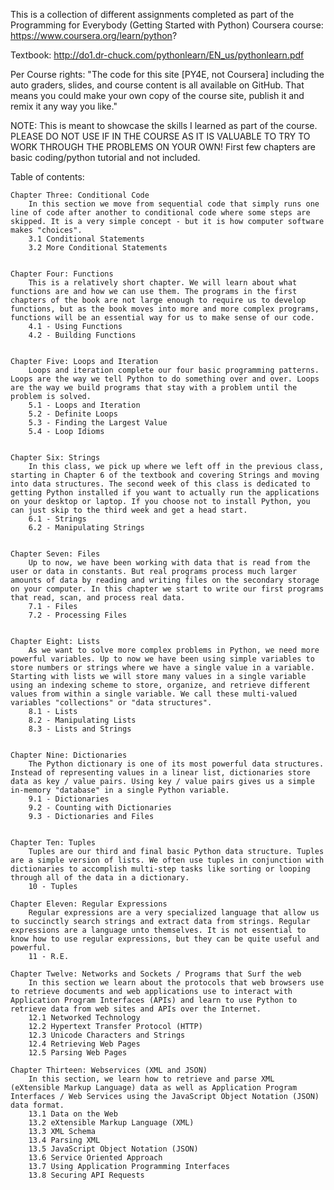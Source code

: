 This is a collection of different assignments completed as part of the Programming for Everybody (Getting Started with Python) Coursera course:
https://www.coursera.org/learn/python?

Textbook: http://do1.dr-chuck.com/pythonlearn/EN_us/pythonlearn.pdf

Per Course rights:
"The code for this site [PY4E, not Coursera] including the auto graders, slides, and course content is all available on GitHub. That means you could make your own copy of the course site, publish it and remix it any way you like."

NOTE:
This is meant to showcase the skills I learned as part of the course. PLEASE DO NOT USE IF IN THE COURSE AS IT IS VALUABLE TO TRY TO WORK THROUGH THE PROBLEMS ON YOUR OWN! First few chapters are basic coding/python tutorial and not included.


Table of contents:

	Chapter Three: Conditional Code
		In this section we move from sequential code that simply runs one line of code after another to conditional code where some steps are skipped. It is a very simple concept - but it is how computer software makes "choices".
		3.1 Conditional Statements
		3.2 More Conditional Statements


	Chapter Four: Functions
		This is a relatively short chapter. We will learn about what functions are and how we can use them. The programs in the first chapters of the book are not large enough to require us to develop functions, but as the book moves into more and more complex programs, functions will be an essential way for us to make sense of our code.
		4.1 - Using Functions
		4.2 - Building Functions


	Chapter Five: Loops and Iteration
		Loops and iteration complete our four basic programming patterns. Loops are the way we tell Python to do something over and over. Loops are the way we build programs that stay with a problem until the problem is solved.
		5.1 - Loops and Iteration
		5.2 - Definite Loops
		5.3 - Finding the Largest Value
		5.4 - Loop Idioms


	Chapter Six: Strings
		In this class, we pick up where we left off in the previous class, starting in Chapter 6 of the textbook and covering Strings and moving into data structures. The second week of this class is dedicated to getting Python installed if you want to actually run the applications on your desktop or laptop. If you choose not to install Python, you can just skip to the third week and get a head start.
		6.1 - Strings
		6.2 - Manipulating Strings


	Chapter Seven: Files
		Up to now, we have been working with data that is read from the user or data in constants. But real programs process much larger amounts of data by reading and writing files on the secondary storage on your computer. In this chapter we start to write our first programs that read, scan, and process real data.
		7.1 - Files
		7.2 - Processing Files


	Chapter Eight: Lists
		As we want to solve more complex problems in Python, we need more powerful variables. Up to now we have been using simple variables to store numbers or strings where we have a single value in a variable. Starting with lists we will store many values in a single variable using an indexing scheme to store, organize, and retrieve different values from within a single variable. We call these multi-valued variables "collections" or "data structures".
		8.1 - Lists
		8.2 - Manipulating Lists
		8.3 - Lists and Strings


	Chapter Nine: Dictionaries
		The Python dictionary is one of its most powerful data structures. Instead of representing values in a linear list, dictionaries store data as key / value pairs. Using key / value pairs gives us a simple in-memory "database" in a single Python variable.
		9.1 - Dictionaries
		9.2 - Counting with Dictionaries
		9.3 - Dictionaries and Files


	Chapter Ten: Tuples
		Tuples are our third and final basic Python data structure. Tuples are a simple version of lists. We often use tuples in conjunction with dictionaries to accomplish multi-step tasks like sorting or looping through all of the data in a dictionary.
		10 - Tuples

	Chapter Eleven: Regular Expressions
		Regular expressions are a very specialized language that allow us to succinctly search strings and extract data from strings. Regular expressions are a language unto themselves. It is not essential to know how to use regular expressions, but they can be quite useful and powerful.
		11 - R.E.
	
	Chapter Twelve: Networks and Sockets / Programs that Surf the web
		In this section we learn about the protocols that web browsers use to retrieve documents and web applications use to interact with Application Program Interfaces (APIs) and learn to use Python to retrieve data from web sites and APIs over the Internet.
		12.1 Networked Technology
		12.2 Hypertext Transfer Protocol (HTTP)
		12.3 Unicode Characters and Strings
		12.4 Retrieving Web Pages
		12.5 Parsing Web Pages
	
	Chapter Thirteen: Webservices (XML and JSON)
		In this section, we learn how to retrieve and parse XML (eXtensible Markup Language) data as well as Application Program Interfaces / Web Services using the JavaScript Object Notation (JSON) data format.
		13.1 Data on the Web
		13.2 eXtensible Markup Language (XML)
		13.3 XML Schema
		13.4 Parsing XML
		13.5 JavaScript Object Notation (JSON)
		13.6 Service Oriented Approach
		13.7 Using Application Programming Interfaces
		13.8 Securing API Requests


